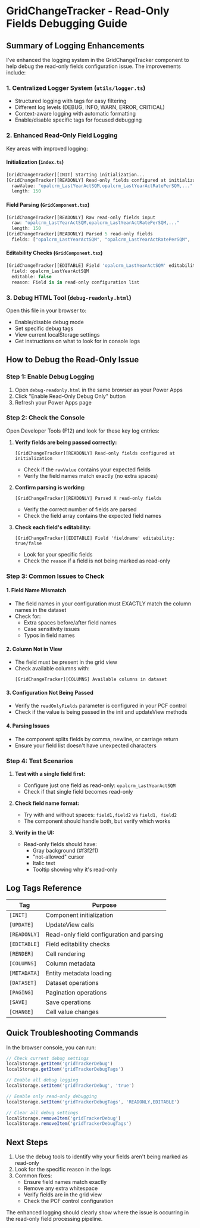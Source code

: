 # GridChangeTracker - Read-Only Fields Debugging Guide

## Summary of Logging Enhancements

I've enhanced the logging system in the GridChangeTracker component to help debug the read-only fields configuration issue. The improvements include:

### 1. **Centralized Logger System** (`utils/logger.ts`)
- Structured logging with tags for easy filtering
- Different log levels (DEBUG, INFO, WARN, ERROR, CRITICAL)
- Context-aware logging with automatic formatting
- Enable/disable specific tags for focused debugging

### 2. **Enhanced Read-Only Field Logging**
Key areas with improved logging:

#### **Initialization** (`index.ts`)
```typescript
[GridChangeTracker][INIT] Starting initialization...
[GridChangeTracker][READONLY] Read-only fields configured at initialization
  rawValue: "opalcrm_LastYearActSQM,opalcrm_LastYearActRatePerSQM,..."
  length: 150
```

#### **Field Parsing** (`GridComponent.tsx`)
```typescript
[GridChangeTracker][READONLY] Raw read-only fields input
  raw: "opalcrm_LastYearActSQM,opalcrm_LastYearActRatePerSQM,..."
  length: 150
[GridChangeTracker][READONLY] Parsed 5 read-only fields
  fields: ["opalcrm_LastYearActSQM", "opalcrm_LastYearActRatePerSQM", ...]
```

#### **Editability Checks** (`GridComponent.tsx`)
```typescript
[GridChangeTracker][EDITABLE] Field 'opalcrm_LastYearActSQM' editability: false
  field: opalcrm_LastYearActSQM
  editable: false
  reason: Field is in read-only configuration list
```

### 3. **Debug HTML Tool** (`debug-readonly.html`)
Open this file in your browser to:
- Enable/disable debug mode
- Set specific debug tags
- View current localStorage settings
- Get instructions on what to look for in console logs

## How to Debug the Read-Only Issue

### Step 1: Enable Debug Logging
1. Open `debug-readonly.html` in the same browser as your Power Apps
2. Click "Enable Read-Only Debug Only" button
3. Refresh your Power Apps page

### Step 2: Check the Console
Open Developer Tools (F12) and look for these key log entries:

1. **Verify fields are being passed correctly:**
   ```
   [GridChangeTracker][READONLY] Read-only fields configured at initialization
   ```
   - Check if the `rawValue` contains your expected fields
   - Verify the field names match exactly (no extra spaces)

2. **Confirm parsing is working:**
   ```
   [GridChangeTracker][READONLY] Parsed X read-only fields
   ```
   - Verify the correct number of fields are parsed
   - Check the field array contains the expected field names

3. **Check each field's editability:**
   ```
   [GridChangeTracker][EDITABLE] Field 'fieldname' editability: true/false
   ```
   - Look for your specific fields
   - Check the `reason` if a field is not being marked as read-only

### Step 3: Common Issues to Check

#### 1. **Field Name Mismatch**
- The field names in your configuration must EXACTLY match the column names in the dataset
- Check for:
  - Extra spaces before/after field names
  - Case sensitivity issues
  - Typos in field names

#### 2. **Column Not in View**
- The field must be present in the grid view
- Check available columns with:
  ```
  [GridChangeTracker][COLUMNS] Available columns in dataset
  ```

#### 3. **Configuration Not Being Passed**
- Verify the `readOnlyFields` parameter is configured in your PCF control
- Check if the value is being passed in the init and updateView methods

#### 4. **Parsing Issues**
- The component splits fields by comma, newline, or carriage return
- Ensure your field list doesn't have unexpected characters

### Step 4: Test Scenarios

1. **Test with a single field first:**
   - Configure just one field as read-only: `opalcrm_LastYearActSQM`
   - Check if that single field becomes read-only

2. **Check field name format:**
   - Try with and without spaces: `field1,field2` vs `field1, field2`
   - The component should handle both, but verify which works

3. **Verify in the UI:**
   - Read-only fields should have:
     - Gray background (#f3f2f1)
     - "not-allowed" cursor
     - Italic text
     - Tooltip showing why it's read-only

## Log Tags Reference

| Tag | Purpose |
|-----|---------|
| `[INIT]` | Component initialization |
| `[UPDATE]` | UpdateView calls |
| `[READONLY]` | Read-only field configuration and parsing |
| `[EDITABLE]` | Field editability checks |
| `[RENDER]` | Cell rendering |
| `[COLUMNS]` | Column metadata |
| `[METADATA]` | Entity metadata loading |
| `[DATASET]` | Dataset operations |
| `[PAGING]` | Pagination operations |
| `[SAVE]` | Save operations |
| `[CHANGE]` | Cell value changes |

## Quick Troubleshooting Commands

In the browser console, you can run:

```javascript
// Check current debug settings
localStorage.getItem('gridTrackerDebug')
localStorage.getItem('gridTrackerDebugTags')

// Enable all debug logging
localStorage.setItem('gridTrackerDebug', 'true')

// Enable only read-only debugging
localStorage.setItem('gridTrackerDebugTags', 'READONLY,EDITABLE')

// Clear all debug settings
localStorage.removeItem('gridTrackerDebug')
localStorage.removeItem('gridTrackerDebugTags')
```

## Next Steps

1. Use the debug tools to identify why your fields aren't being marked as read-only
2. Look for the specific reason in the logs
3. Common fixes:
   - Ensure field names match exactly
   - Remove any extra whitespace
   - Verify fields are in the grid view
   - Check the PCF control configuration

The enhanced logging should clearly show where the issue is occurring in the read-only field processing pipeline.